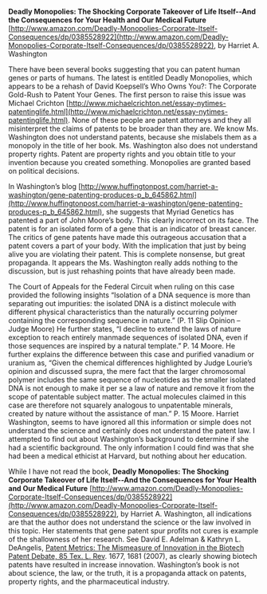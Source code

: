 
**Deadly Monopolies: The Shocking Corporate Takeover of Life Itself--And the Consequences for Your Health and Our Medical Future** [http://www.amazon.com/Deadly-Monopolies-Corporate-Itself-Consequences/dp/0385528922](http://www.amazon.com/Deadly-Monopolies-Corporate-Itself-Consequences/dp/0385528922), by Harriet A. Washington

  
  

There have been several books suggesting that you can patent human genes or parts of humans. The latest is entitled Deadly Monopolies, which appears to be a rehash of David Koepsell’s Who Owns You?: The Corporate Gold-Rush to Patent Your Genes. The first person to raise this issue was Michael Crichton [http://www.michaelcrichton.net/essay-nytimes-patentinglife.html](http://www.michaelcrichton.net/essay-nytimes-patentinglife.html). None of these people are patent attorneys and they all misinterpret the claims of patents to be broader than they are. We know Ms. Washington does not understand patents, because she mislabels them as a monopoly in the title of her book. Ms. Washington also does not understand property rights. Patent are property rights and you obtain title to your invention because you created something. Monopolies are granted based on political decisions.

  
  

In Washington’s blog [http://www.huffingtonpost.com/harriet-a-washington/gene-patenting-produces-p_b_645862.html](http://www.huffingtonpost.com/harriet-a-washington/gene-patenting-produces-p_b_645862.html), she suggests that Myriad Genetics has patented a part of John Moore’s body. This clearly incorrect on its face. The patent is for an isolated form of a gene that is an indicator of breast cancer. The critics of gene patents have made this outrageous accusation that a patent covers a part of your body. With the implication that just by being alive you are violating their patent. This is complete nonsense, but great propaganda. It appears the Ms. Washington really adds nothing to the discussion, but is just rehashing points that have already been made.

  
  

The Court of Appeals for the Federal Circuit when ruling on this case provided the following insights “Isolation of a DNA sequence is more than separating out impurities: the isolated DNA is a distinct molecule with different physical characteristics than the naturally occurring polymer containing the corresponding sequence in nature.” (P. 11 Slip Opinion – Judge Moore) He further states, “I decline to extend the laws of nature exception to reach entirely manmade sequences of isolated DNA, even if those sequences are inspired by a natural template.” P. 14 Moore. He further explains the difference between this case and purified vanadium or uranium as, “Given the chemical differences highlighted by Judge Lourie’s opinion and discussed supra, the mere fact that the larger chromosomal polymer includes the same sequence of nucleotides as the smaller isolated DNA is not enough to make it per se a law of nature and remove it from the scope of patentable subject matter. The actual molecules claimed in this case are therefore not squarely analogous to unpatentable minerals, created by nature without the assistance of man.” P. 15 Moore. Harriet Washington, seems to have ignored all this information or simple does not understand the science and certainly does not understand the patent law. I attempted to find out about Washington’s background to determine if she had a scientific background. The only information I could find was that she had been a medical ethicist at Harvard, but nothing about her education.

  
  

While I have not read the book, **Deadly Monopolies: The Shocking Corporate Takeover of Life Itself--And the Consequences for Your Health and Our Medical Future** [http://www.amazon.com/Deadly-Monopolies-Corporate-Itself-Consequences/dp/0385528922](http://www.amazon.com/Deadly-Monopolies-Corporate-Itself-Consequences/dp/0385528922), by Harriet A. Washington, all indications are that the author does not understand the science or the law involved in this topic. Her statements that gene patent spur profits not cures is example of the shallowness of her research. See David E. Adelman & Kathryn L. DeAngelis, [Patent Metrics: The Mismeasure of Innovation in the Biotech Patent Debate, 85 Tex. L. Rev](http://heinonline.org/HOL/LandingPage?collection=journals&handle=hein.journals/tlr85&div=49&id=&page=). 1677, 1681 (2007), as clearly showing biotech patents have resulted in increase innovation. Washington’s book is not about science, the law, or the truth, it is a propaganda attack on patents, property rights, and the pharmaceutical industry.